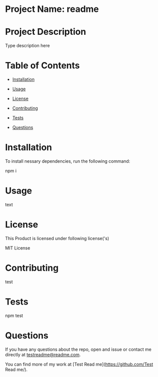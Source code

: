 # Project Name: readme
# Project Description

Type description here

# Table of Contents

 * [Installation](#installation)

 * [Usage](#usage)

 * [License](#license)
 
 * [Contributing](#contributing)

 * [Tests](#tests)

 * [Questions](#questions)

# Installation 

To install nessary dependencies, run the following command:

npm i

# Usage

text

# License

This Product is licensed under following license('s) 

MIT License

# Contributing

test

# Tests

npm test

# Questions

If you have any questions about the repo, open and issue or contact me directly at testreadme@readme.com.

You can find more of my work at [Test Read me](https://github.com/Test Read me/).